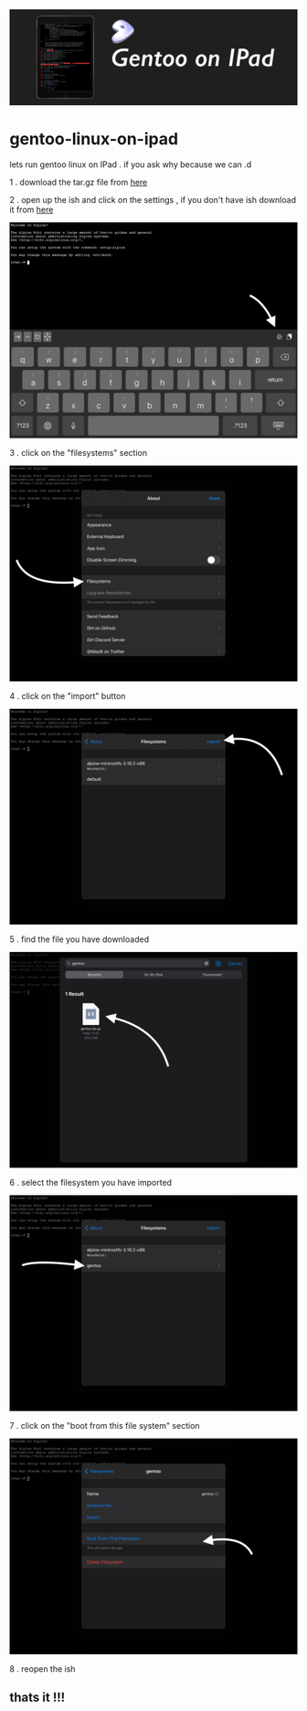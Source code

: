 <img src="https://github.com/Aydeniztr/gentoo-linux-on-ipad/raw/main/1712F9E0-85CB-492F-AB85-D94B8AA113BF.png">

# gentoo-linux-on-ipad
lets run gentoo linux on IPad . if you ask why because we can .d

1 . download the tar.gz file from <a href="https://drive.google.com/file/d/1qqCvzCd5pyVJm4Y8Fr4ptR5Rag8Kh9uM/view?usp=drivesdk">here</a>

2 . open up the ish and click on the settings , if you don't have ish download it from <a href="https://apps.apple.com/tr/app/ish-shell/id1436902243">here</a>

<img src="https://github.com/Aydeniztr/gentoo-linux-on-ipad/raw/main/A73D71F2-3154-4759-91FE-F07878A084AA.jpeg">

3 . click on the "filesystems" section

<img src="https://github.com/Aydeniztr/gentoo-linux-on-ipad/raw/main/1FA707A0-C950-4106-8CD7-55E8D0166E05.jpeg">

4 . click on the "import" button

<img src="https://github.com/Aydeniztr/gentoo-linux-on-ipad/raw/main/E705DC49-0F32-4FE1-B5C2-3310B500FD32.jpeg">
     
5 . find the file you have downloaded

<img src="https://github.com/Aydeniztr/gentoo-linux-on-ipad/raw/main/28C5B244-85BA-4A5E-9E0C-1F9EA7954DB7.jpeg">

6 . select the filesystem you have imported

<img src="https://github.com/Aydeniztr/gentoo-linux-on-ipad/raw/main/80C2A3C1-CDFB-4F3B-9328-09CA30284A0F.jpeg">

7 . click on the "boot from this file system" section

<img src="https://github.com/Aydeniztr/gentoo-linux-on-ipad/raw/main/37603473-9684-4D59-A93C-381F14FE1B86.jpeg">
     
8 . reopen the ish
     
## thats it !!!
